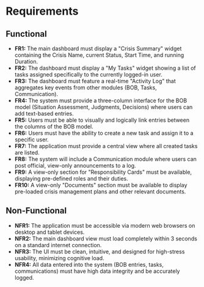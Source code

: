 # **Requirements**

## **Functional**

* **FR1:** The main dashboard must display a "Crisis Summary" widget containing the Crisis Name, current Status, Start Time, and running Duration.  
* **FR2:** The dashboard must display a "My Tasks" widget showing a list of tasks assigned specifically to the currently logged-in user.  
* **FR3:** The dashboard must feature a real-time "Activity Log" that aggregates key events from other modules (BOB, Tasks, Communication).  
* **FR4:** The system must provide a three-column interface for the BOB model (Situation Assessment, Judgments, Decisions) where users can add text-based entries.  
* **FR5:** Users must be able to visually and logically link entries between the columns of the BOB model.  
* **FR6:** Users must have the ability to create a new task and assign it to a specific user.  
* **FR7:** The application must provide a central view where all created tasks are listed.  
* **FR8:** The system will include a Communication module where users can post official, view-only announcements to a log.  
* **FR9:** A view-only section for "Responsibility Cards" must be available, displaying pre-defined roles and their duties.  
* **FR10:** A view-only "Documents" section must be available to display pre-loaded crisis management plans and other relevant documents.

## **Non-Functional**

* **NFR1:** The application must be accessible via modern web browsers on desktop and tablet devices.  
* **NFR2:** The main dashboard view must load completely within 3 seconds on a standard internet connection.  
* **NFR3:** The UI must be clean, intuitive, and designed for high-stress usability, minimizing cognitive load.  
* **NFR4:** All data entered into the system (BOB entries, tasks, communications) must have high data integrity and be accurately logged.
